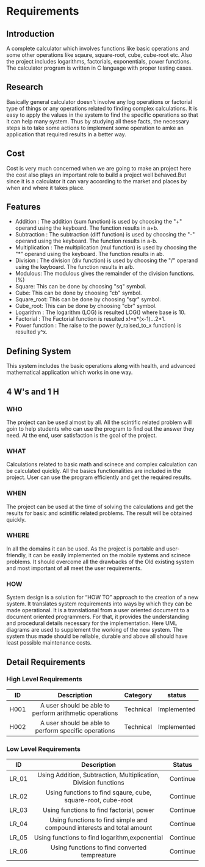 <h1> Requirements </h1>

<h2> Introduction </h2>

A complete calculator which involves functions like basic operations and some other operations like sqaure, square-root, cube, cube-root etc. Also the project includes logarithms, factorials, exponentials, power functions. The calculator program is written in C language with proper testing cases.

<h2> Research </h2>

Basically general calculator doesn't involve any log operations or factorial type of things or any operations related to finding complex calculations. It is easy to apply the values in the system to find the specific operations so that it can help many system. Thus by studying all these facts, the necessary steps is to take some actions to implement some operation to amke an application that required results in a better way.

<h2> Cost </h2>

Cost is very much concerned when we are going to make an project here the cost also plays an important role to build a project well behaved.But since it is a calculator it can vary according to the market and places by when and where it takes place.

<h2> Features </h2>

* Addition : The addition (sum function) is used by choosing the "+" operand using the keyboard. The function results in a+b.
* Subtraction : The subtraction (diff function) is used by choosing the "-" operand using the keyboard. The function results in a-b.
* Multiplication : The multiplication (mul function) is used by choosing the "*" operand using the keyboard. The function results in ab.
* Division : The division (div function) is used by choosing the "/" operand using the keyboard. The function results in a/b.
* Modulous: The modulous gives the remainder of the division functions.(%)
* Square: This can be done by choosing "sq" symbol.
* Cube: This can be done by choosing "cb" symbol.
* Square_root: This can be done by choosing "sqr" symbol.
* Cube_root: This can be done by choosing "cbr" symbol.
* Logarithm : The logarithm (LOG) is resulted LOG() where base is 10.
* Factorial : The Factorial function is resulted x!=x*(x-1)...2*1.
* Power function : The raise to the power (y_raised_to_x function) is resulted y^x.

<h2> Defining System </h2>

This system includes the basic operations along with health, and advanced mathematical application which works in one way.

<h2> 4 W's and 1 H </h2>

<h3> WHO </h3>
The project can be used almost by all. All the scintific related problem will goin to help students who can use the program to find out the answer they need. At the end, user satisfaction is the goal of the project.

<h3> WHAT </h3>
Calculations related to basic math and scinece and complex calculation can be calculated quickly. All the basics functionalities are included in the project. User can use the program efficiently and get the required results.

<h3> WHEN </h3>
The project can be used at the time of solving the calculations and get the results for basic and scintific related problems. The result will be obtained quickly.

<h3> WHERE </h3>
In all the domains it can be used. As the project is portable and user-friendly, it can be easily implemented on the mobile systems and scinece problems. It should overcome all the drawbacks of the Old existing system and most important of all meet the user requirements.

<h3> HOW </h3>
System design is a solution for “HOW TO” approach to the creation of a new system. It translates system requirements into ways by which they can be made operational. It is a translational from a user oriented document to a document oriented programmers. For that, it provides the understanding and procedural details necessary for the implementation. Here UML diagrams are used to supplement the working of the new system. The system thus made should be reliable, durable and above all should have least possible maintenance costs.

<h2> Detail Requirements </h2>

<h3> High Level Requirements </h3>

|ID|	Description|	Category	|status|
|:----:|:-----:|:-----:|:------:|
|H001|	A user should be able to perform arithmetic operations	|Technical	|Implemented|
|H002	|A user should be able to perform specific operations|	Technical	|Implemented|


<h3> Low Level Requirements </h3>

|ID|Description|Status|
|:----:|:----:|:-----:|
|LR_01|Using Addition, Subtraction, Multiplication, Division functions|Continue|
|LR_02|Using functions to find sqaure, cube, square-root, cube-root|Continue|
|LR_03|Using functions to find factorial, power|Continue|
|LR_04|Using functions to find simple and compound interests and total amount|Continue|
|LR_05|Using functions to find logarithm,exponential|Continue|
|LR_06|Using functions to find converted tempreature|Continue|


